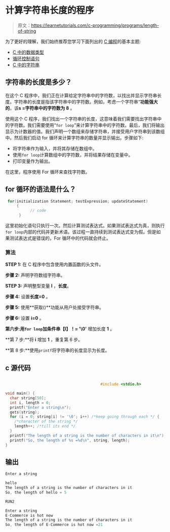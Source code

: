 # 计算字符串长度的程序

> 原文：<https://learnetutorials.com/c-programming/programs/length-of-string>

为了更好的理解，我们始终推荐您学习下面列出的 [C 编程](../ "C programming")的基本主题:

*   [C 中的数据类型](../../c-programming/data-types-modifiers)
*   [循环控制语句](../../c-programming/loop-control-statements)
*   [C 中的字符串](../../c-programming/strings)

## 字符串的长度是多少？

在这个 C 程序中，我们正在计算给定字符串中的字符数，以找出并显示字符串长度。字符串的长度是指该字符串中的字符数。例如，考虑一个字符串“**功能强大的**，该**s =字符串中的字符数为 8** 。

使用这个 C 程序，我们找出一个字符串的长度，这意味着我们需要找出字符串中的字符数。我们需要使用“`for loop`”来计算字符串中的字符数。最后，我们将输出显示为计数器的值。我们声明一个数组来存储字符串，并接受用户字符串到该数组中。然后我们启动 for 循环来计算字符串的数量并显示输出。步骤如下:

*   将字符串作为输入，并将其存储在数组中。
*   使用`for loop`计算数组中的字符数，并将结果存储在变量中。
*   打印变量作为输出。

在这里，程序使用 For 循环来查找字符数。

## for 循环的语法是什么？

```c
 for(initialization Statement; testExpression; updateStatement)
     {
           // code
      } 

```

这里初始化语句只执行一次。然后计算测试表达式。如果测试表达式为真，则执行`for loop`内部的代码并更新术语。该过程一直持续到测试表达式变为假。但是如果测试表达式是错误的，For 循环中的代码就会终止。

### 算法

**STEP 1:** 在 C 程序中包含使用内置函数的头文件。

**步骤 2:** 声明字符数组字符串。

**STEP 3:** 声明整型变量 **I** ，**长度**。

**步骤 4:** 设置**长度=0** 。

**步骤 5:** 使用**获取()**功能从用户处接受字符串。

**步骤 6:** 设置 **i=0** 。

**第六步:**用`for loop`加条件**串【I】！= '\0'** 增加长度 **1** 。

**第 7 步:**将 **i** 增加 **1** ，重复第 6 步。

**第 8 步:**使用`printf`将字符串的长度显示为长度。

## c 源代码

```c

                                          #include <stdio.h>

void main() {
  char string[50];
  int i, length = 0;
  printf("Enter a string\n");
  gets(string);
  for (i = 0; string[i] != '\0'; i++) /*keep going through each */ {
    /*character of the string */
    length++; /*till its end */
  }
  printf("The length of a string is the number of characters in it\n");
  printf("So, the length of %s =%d\n", string, length);
}

```

## 输出

```c
Enter a string

hello
The length of a string is the number of characters in it
So, the length of hello = 5

RUN2

Enter a string
E-Commerce is hot now
The length of a string is the number of characters in it
So, the length of E-Commerce is hot now =21
```